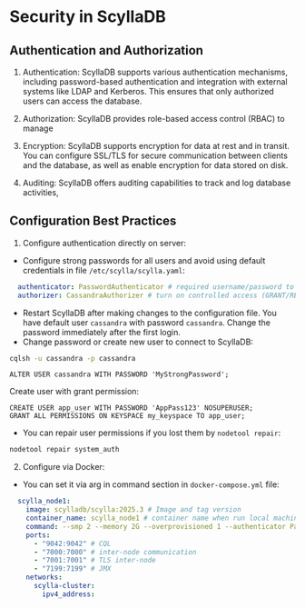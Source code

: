 # Security in ScyllaDB

## Authentication and Authorization

1. Authentication: ScyllaDB supports various authentication mechanisms, including password-based authentication and integration with external systems like LDAP and Kerberos. This ensures that only authorized users can access the database.

2. Authorization: ScyllaDB provides role-based access control (RBAC) to manage

3. Encryption: ScyllaDB supports encryption for data at rest and in transit. You can configure SSL/TLS for secure communication between clients and the database, as well as enable encryption for data stored on disk.

4. Auditing: ScyllaDB offers auditing capabilities to track and log database activities,

## Configuration Best Practices

1. Configure authentication directly on server:

- Configure strong passwords for all users and avoid using default credentials in file `/etc/scylla/scylla.yaml`:

```yaml
  authenticator: PasswordAuthenticator # required username/password to connect
  authorizer: CassandraAuthorizer # turn on controlled access (GRANT/REVOKE)
```

- Restart ScyllaDB after making changes to the configuration file. You have default user `cassandra` with password `cassandra`. Change the password immediately after the first login.
- Change password or create new user to connect to ScyllaDB:

```bash
cqlsh -u cassandra -p cassandra
```

```cql
ALTER USER cassandra WITH PASSWORD 'MyStrongPassword';
```

Create user with grant permission:

```cql
CREATE USER app_user WITH PASSWORD 'AppPass123' NOSUPERUSER;
GRANT ALL PERMISSIONS ON KEYSPACE my_keyspace TO app_user;
```

- You can repair user permissions if you lost them by `nodetool repair`:

```bash
nodetool repair system_auth
```

2. Configure via Docker:

- You can set it via arg in command section in `docker-compose.yml` file:

```yaml
  scylla_node1:
    image: scylladb/scylla:2025.3 # Image and tag version
    container_name: scylla_node1 # container name when run local machine
    command: --smp 2 --memory 2G --overprovisioned 1 --authenticator PasswordAuthenticator --authorizer CassandraAuthorizer # authentication and authorization
    ports:
      - "9042:9042" # CQL
      - "7000:7000" # inter-node communication
      - "7001:7001" # TLS inter-node
      - "7199:7199" # JMX
    networks:
      scylla-cluster:
        ipv4_address:
```
